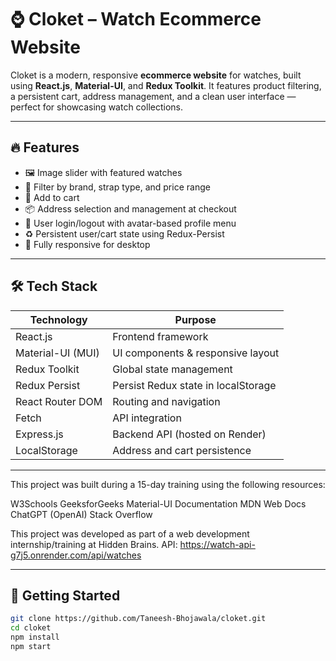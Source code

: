 # ⌚️ Cloket – Watch Ecommerce Website

Cloket is a modern, responsive **ecommerce website** for watches, built using **React.js**, **Material-UI**, and **Redux Toolkit**. It features product filtering, a persistent cart, address management, and a clean user interface — perfect for showcasing watch collections.

---

## 🔥 Features

- 🖼️ Image slider with featured watches
- 🧩 Filter by brand, strap type, and price range
- 🛒 Add to cart
- 📦 Address selection and management at checkout
- 🔐 User login/logout with avatar-based profile menu
- ♻️ Persistent user/cart state using Redux-Persist
- 📱 Fully responsive for desktop

---

## 🛠️ Tech Stack

| Technology        | Purpose                                 |
|-------------------|------------------------------------------|
| React.js          | Frontend framework                       |
| Material-UI (MUI) | UI components & responsive layout        |
| Redux Toolkit     | Global state management                  |
| Redux Persist     | Persist Redux state in localStorage      |
| React Router DOM  | Routing and navigation                   |
| Fetch             | API integration                          |
| Express.js        | Backend API (hosted on Render)           |
| LocalStorage      | Address and cart persistence             |

---

This project was built during a 15-day training using the following resources:

W3Schools
GeeksforGeeks
Material-UI Documentation
MDN Web Docs
ChatGPT (OpenAI)
Stack Overflow

This project was developed as part of a web development internship/training at Hidden Brains.
API: https://watch-api-g7j5.onrender.com/api/watches

---

## 🚀 Getting Started

```bash
git clone https://github.com/Taneesh-Bhojawala/cloket.git
cd cloket
npm install
npm start